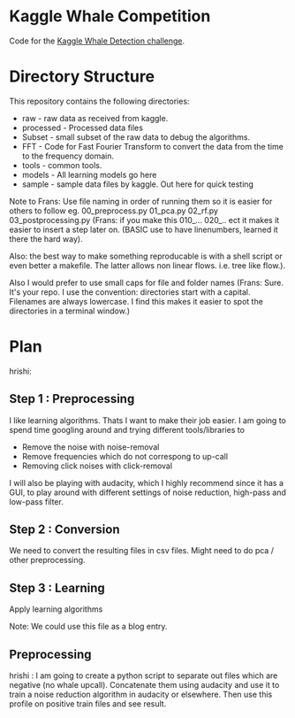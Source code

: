 Kaggle Whale Competition
========================

Code for the 
[Kaggle Whale Detection challenge](http://www.kaggle.com/c/whale-detection-challenge).

Directory Structure
===================

This repository contains the following directories:

* raw - raw data as received from kaggle.
* processed - Processed data files
* Subset - small subset of the raw data to debug the algorithms.
* FFT - Code for Fast Fourier Transform to convert the data from
  the time to the frequency domain.
* tools - common tools.
* models - All learning models go here
* sample - sample data files by kaggle. Out here for quick testing

Note to Frans:
Use file naming in order of running them so it is easier for others to follow
eg. 00_preprocess.py
01_pca.py
02_rf.py
03_postprocessing.py
(Frans: if you make this 010_...  020_..  ect
it makes it easier to insert a step later on. 
(BASIC use to have linenumbers, learned it there the hard way).

Also: the best way to make something reproducable is with a
shell script or even better a makefile.  The latter
allows non linear flows. i.e. tree like flow.).

Also I would prefer to use small caps for file and folder names
(Frans:  Sure. It's your repo.
I use the convention: directories start with a capital.
Filenames are always lowercase.  I find this makes it easier
to spot the directories in a terminal window.)


Plan
====

hrishi:

Step 1 : Preprocessing
-----------------------

I like learning algorithms. Thats I want to make their job easier.
I am going to spend time googling around and trying different tools/libraries to 

* Remove the noise with noise-removal
* Remove frequencies which do not correspong to up-call
* Removing click noises with click-removal

I will also be playing with audacity, which I highly recommend since it has a GUI, to play around with different settings 
of noise reduction, high-pass and low-pass filter.

Step 2 : Conversion
--------------------

We need to convert the resulting files in csv files. Might need to do pca / other preprocessing.


Step 3 : Learning
------------------
Apply learning algorithms

Note: We could use this file as a blog entry. 

Preprocessing
--------------

hrishi :
I am going to create a python script to separate out files which are negative (no whale upcall). Concatenate them using audacity
 and use it to train a noise reduction algorithm in audacity or elsewhere. Then use this profile on positive train files and see result.

